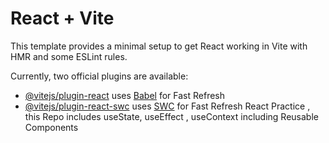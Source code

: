 # React + Vite

This template provides a minimal setup to get React working in Vite with HMR and some ESLint rules.

Currently, two official plugins are available:

- [@vitejs/plugin-react](https://github.com/vitejs/vite-plugin-react/blob/main/packages/plugin-react/README.md) uses [Babel](https://babeljs.io/) for Fast Refresh
- [@vitejs/plugin-react-swc](https://github.com/vitejs/vite-plugin-react-swc) uses [SWC](https://swc.rs/) for Fast Refresh
R e a c t   P r a c t i c e   ,   t h i s   R e p o   i n c l u d e s   u s e S t a t e ,   u s e E f f e c t   ,   u s e C o n t e x t   i n c l u d i n g   R e u s a b l e   C o m p o n e n t s  
 